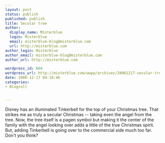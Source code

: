 ```yaml
---
layout: post
status: publish
published: publish
title: Secular tree
author:
  display_name: Misterblue
  login: Misterblue
  email: misterblue-blog@misterblue.com
  url: http://misterblue.com
author_login: Misterblue
author_email: misterblue-blog@misterblue.com
author_url: http://misterblue.com

wordpress_id: 664
wordpress_url: http://misterblue.com/wwpp/archives/20061217-secular-tree
date: 2006-12-17 04:18:46
categories:
- Blogroll


---
```

Disney has an illuminated Tinkerbell for the top of your Christmas tree. That strikes me as truly a secular Christmas -- taking even the angel from the tree. Now, the tree itself is a pagen symbol but making it the center of the family with the angel looking over adds a little of the true Christmas spirit. But, adding Tinkerbell is going over to the commercial side much too far. Don't you think?
